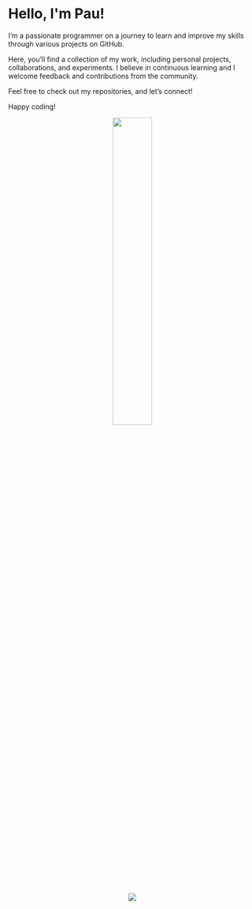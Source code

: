 <h1>Hello, I'm Pau!</h2>

<p>I’m a passionate programmer on a journey to learn and improve my skills through various projects on GitHub.</p>

<p>Here, you’ll find a collection of my work, including personal projects, collaborations, and experiments. I believe in continuous learning and I welcome feedback and contributions from the community.</p>

<p>Feel free to check out my repositories, and let’s connect!</p>

<p>Happy coding!</p>

<p align="center">
  <a href="https://github.com/PauCape"><img width="40%" src="https://github-readme-stats.vercel.app/api/top-langs/?username=paucape&theme=vue-dark&layout=compact"></a>
</p>

<p align="center">
  <a href="https://skillicons.dev">
    <img src="https://skillicons.dev/icons?i=git,js,css,html,java,spring,angular,godot" />
</p>
